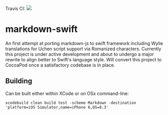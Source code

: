 Travis CI: ![](https://travis-ci.org/leannenorthrop/markdown-swift.svg?branch=master)

# markdown-swift

An first attempt at porting markdown-js to swift framework including Wylie translations for Uchen script support via Romanized characters. Currently this project is under active development and about to undergo a major rewrite to align better to Swift's
language style. Will convert this project to CocoaPod once a satisfactory codebase is in place.

## Building

Can be built either within XCode or on OSx command-line: 

```
xcodebuild clean build test -scheme Markdown -destination 'platform=iOS Simulator,name=iPhone 6,OS=8.3'
```
